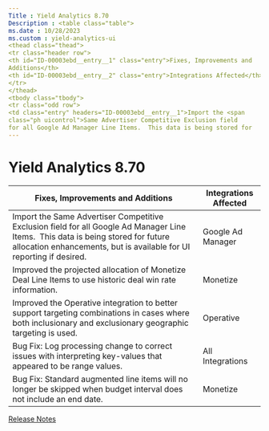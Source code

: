 ```yaml
---
Title : Yield Analytics 8.70
Description : <table class="table">
ms.date : 10/28/2023
ms.custom : yield-analytics-ui
<thead class="thead">
<tr class="header row">
<th id="ID-00003ebd__entry__1" class="entry">Fixes, Improvements and
Additions</th>
<th id="ID-00003ebd__entry__2" class="entry">Integrations Affected</th>
</tr>
</thead>
<tbody class="tbody">
<tr class="odd row">
<td class="entry" headers="ID-00003ebd__entry__1">Import the <span
class="ph uicontrol">Same Advertiser Competitive Exclusion field
for all Google Ad Manager Line Items.  This data is being stored for
---
```



# Yield Analytics 8.70



<table class="table">
<thead class="thead">
<tr class="header row">
<th id="ID-00003ebd__entry__1" class="entry">Fixes, Improvements and
Additions</th>
<th id="ID-00003ebd__entry__2" class="entry">Integrations Affected</th>
</tr>
</thead>
<tbody class="tbody">
<tr class="odd row">
<td class="entry" headers="ID-00003ebd__entry__1">Import the <span
class="ph uicontrol">Same Advertiser Competitive Exclusion field
for all Google Ad Manager Line Items.  This data is being stored for
future allocation enhancements, but is available for UI reporting if
desired.</td>
<td class="entry" headers="ID-00003ebd__entry__2">Google Ad Manager</td>
</tr>
<tr class="even row">
<td class="entry" headers="ID-00003ebd__entry__1">Improved the projected
allocation of Monetize Deal Line Items to use historic deal win rate
information.</td>
<td class="entry" headers="ID-00003ebd__entry__2">Monetize</td>
</tr>
<tr class="odd row">
<td class="entry" headers="ID-00003ebd__entry__1">Improved the Operative
integration to better support targeting combinations in cases where both
inclusionary and exclusionary geographic targeting is used.</td>
<td class="entry" headers="ID-00003ebd__entry__2">Operative</td>
</tr>
<tr class="even row">
<td class="entry" headers="ID-00003ebd__entry__1">Bug Fix: Log
processing change to correct issues with interpreting key-values that
appeared to be range values.</td>
<td class="entry" headers="ID-00003ebd__entry__2">All Integrations</td>
</tr>
<tr class="odd row">
<td class="entry" headers="ID-00003ebd__entry__1">Bug Fix: Standard
augmented line items will no longer be skipped when budget interval does
not include an end date.</td>
<td class="entry" headers="ID-00003ebd__entry__2">Monetize</td>
</tr>
</tbody>
</table>




<a href="release-notes.md" class="link">Release Notes</a>






